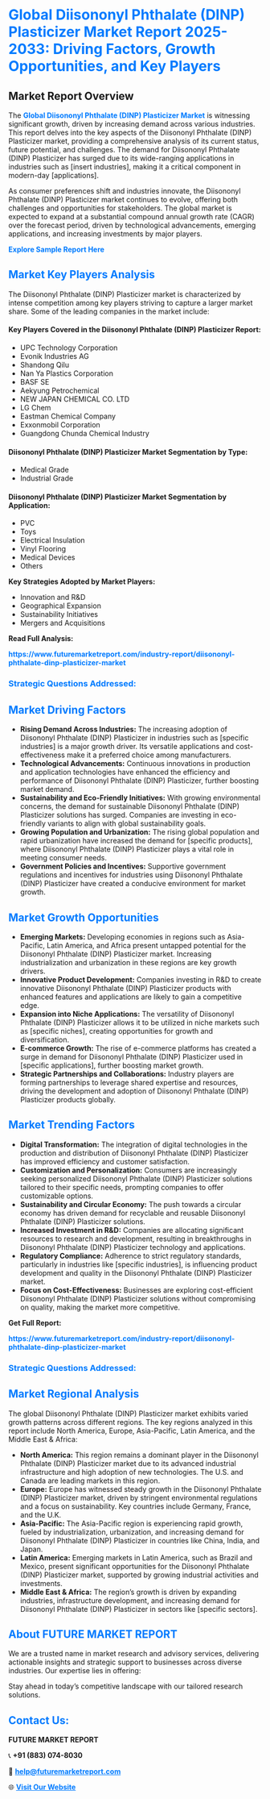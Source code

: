 <h1 style="color: #007BFF;">Global Diisononyl Phthalate (DINP) Plasticizer Market Report 2025-2033: Driving Factors, Growth Opportunities, and Key Players</h1>

<section id="overview">
<h2>Market Report Overview</h2>
<p>The <a href="https://www.futuremarketreport.com/industry-report/diisononyl-phthalate-dinp-plasticizer-market" style="color: #007BFF; text-decoration: none;"><strong>Global Diisononyl Phthalate (DINP) Plasticizer Market</strong></a> is witnessing significant growth, driven by increasing demand across various industries. This report delves into the key aspects of the Diisononyl Phthalate (DINP) Plasticizer market, providing a comprehensive analysis of its current status, future potential, and challenges. The demand for Diisononyl Phthalate (DINP) Plasticizer has surged due to its wide-ranging applications in industries such as [insert industries], making it a critical component in modern-day [applications].</p>
<p>As consumer preferences shift and industries innovate, the Diisononyl Phthalate (DINP) Plasticizer market continues to evolve, offering both challenges and opportunities for stakeholders. The global market is expected to expand at a substantial compound annual growth rate (CAGR) over the forecast period, driven by technological advancements, emerging applications, and increasing investments by major players.</p>
</section>

<section id="overview">
<p><a href="https://www.futuremarketreport.com/request-sample/reportId=115153" style="color: #007BFF; text-decoration: none;"><strong>Explore Sample Report Here</strong></a></p>
</section>

<section id="key-players">
<h2 style="color: #007BFF;">Market Key Players Analysis</h2>
<p>The Diisononyl Phthalate (DINP) Plasticizer market is characterized by intense competition among key players striving to capture a larger market share. Some of the leading companies in the market include:</p>
<h4>Key Players Covered in the Diisononyl Phthalate (DINP) Plasticizer Report:</h4>
<ul><li>UPC Technology Corporation</li><li>Evonik Industries AG</li><li>Shandong Qilu</li><li>Nan Ya Plastics Corporation</li><li>BASF SE</li><li>Aekyung Petrochemical</li><li>NEW JAPAN CHEMICAL CO. LTD</li><li>LG Chem</li><li>Eastman Chemical Company</li><li>Exxonmobil Corporation</li><li>Guangdong Chunda Chemical Industry</li></ul>
<h4>Diisononyl Phthalate (DINP) Plasticizer Market Segmentation by Type:</h4>
<ul><li>Medical Grade</li><li>Industrial Grade</li></ul>

<h4>Diisononyl Phthalate (DINP) Plasticizer Market Segmentation by Application:</h4>
<ul><li>PVC</li><li>Toys</li><li>Electrical Insulation</li><li>Vinyl Flooring</li><li>Medical Devices</li><li>Others</li></ul>
<p><strong>Key Strategies Adopted by Market Players:</strong></p>
<ul>
<li>Innovation and R&D</li>
<li>Geographical Expansion</li>
<li>Sustainability Initiatives</li>
<li>Mergers and Acquisitions</li>
</ul>
</section>

<section>
<p><strong>Read Full Analysis: </strong></p><a href="https://www.futuremarketreport.com/industry-report/diisononyl-phthalate-dinp-plasticizer-market" style="color: #007BFF; text-decoration: none;"><strong>https://www.futuremarketreport.com/industry-report/diisononyl-phthalate-dinp-plasticizer-market</strong></a>
<h3 style="color: #007BFF;">Strategic Questions Addressed:</h3>
</section>

<section id="driving-factors">
<h2 style="color: #007BFF;">Market Driving Factors</h2>
<ul>
<li><strong>Rising Demand Across Industries:</strong> The increasing adoption of Diisononyl Phthalate (DINP) Plasticizer in industries such as [specific industries] is a major growth driver. Its versatile applications and cost-effectiveness make it a preferred choice among manufacturers.</li>
<li><strong>Technological Advancements:</strong> Continuous innovations in production and application technologies have enhanced the efficiency and performance of Diisononyl Phthalate (DINP) Plasticizer, further boosting market demand.</li>
<li><strong>Sustainability and Eco-Friendly Initiatives:</strong> With growing environmental concerns, the demand for sustainable Diisononyl Phthalate (DINP) Plasticizer solutions has surged. Companies are investing in eco-friendly variants to align with global sustainability goals.</li>
<li><strong>Growing Population and Urbanization:</strong> The rising global population and rapid urbanization have increased the demand for [specific products], where Diisononyl Phthalate (DINP) Plasticizer plays a vital role in meeting consumer needs.</li>
<li><strong>Government Policies and Incentives:</strong> Supportive government regulations and incentives for industries using Diisononyl Phthalate (DINP) Plasticizer have created a conducive environment for market growth.</li>
</ul>
</section>

<section id="growth-opportunities">
<h2 style="color: #007BFF;">Market Growth Opportunities</h2>
<ul>
<li><strong>Emerging Markets:</strong> Developing economies in regions such as Asia-Pacific, Latin America, and Africa present untapped potential for the Diisononyl Phthalate (DINP) Plasticizer market. Increasing industrialization and urbanization in these regions are key growth drivers.</li>
<li><strong>Innovative Product Development:</strong> Companies investing in R&D to create innovative Diisononyl Phthalate (DINP) Plasticizer products with enhanced features and applications are likely to gain a competitive edge.</li>
<li><strong>Expansion into Niche Applications:</strong> The versatility of Diisononyl Phthalate (DINP) Plasticizer allows it to be utilized in niche markets such as [specific niches], creating opportunities for growth and diversification.</li>
<li><strong>E-commerce Growth:</strong> The rise of e-commerce platforms has created a surge in demand for Diisononyl Phthalate (DINP) Plasticizer used in [specific applications], further boosting market growth.</li>
<li><strong>Strategic Partnerships and Collaborations:</strong> Industry players are forming partnerships to leverage shared expertise and resources, driving the development and adoption of Diisononyl Phthalate (DINP) Plasticizer products globally.</li>
</ul>
</section>

<section id="trending-factors">
<h2 style="color: #007BFF;">Market Trending Factors</h2>
<ul>
<li><strong>Digital Transformation:</strong> The integration of digital technologies in the production and distribution of Diisononyl Phthalate (DINP) Plasticizer has improved efficiency and customer satisfaction.</li>
<li><strong>Customization and Personalization:</strong> Consumers are increasingly seeking personalized Diisononyl Phthalate (DINP) Plasticizer solutions tailored to their specific needs, prompting companies to offer customizable options.</li>
<li><strong>Sustainability and Circular Economy:</strong> The push towards a circular economy has driven demand for recyclable and reusable Diisononyl Phthalate (DINP) Plasticizer solutions.</li>
<li><strong>Increased Investment in R&D:</strong> Companies are allocating significant resources to research and development, resulting in breakthroughs in Diisononyl Phthalate (DINP) Plasticizer technology and applications.</li>
<li><strong>Regulatory Compliance:</strong> Adherence to strict regulatory standards, particularly in industries like [specific industries], is influencing product development and quality in the Diisononyl Phthalate (DINP) Plasticizer market.</li>
<li><strong>Focus on Cost-Effectiveness:</strong> Businesses are exploring cost-efficient Diisononyl Phthalate (DINP) Plasticizer solutions without compromising on quality, making the market more competitive.</li>
</ul>
</section>

<section>
<p><strong>Get Full Report: </strong></p><a href="https://www.futuremarketreport.com/industry-report/diisononyl-phthalate-dinp-plasticizer-market" style="color: #007BFF; text-decoration: none;"><strong>https://www.futuremarketreport.com/industry-report/diisononyl-phthalate-dinp-plasticizer-market</strong></a>
<h3 style="color: #007BFF;">Strategic Questions Addressed:</h3>
</section>


<section id="regional-analysis">
<h2 style="color: #007BFF;">Market Regional Analysis</h2>
<p>The global Diisononyl Phthalate (DINP) Plasticizer market exhibits varied growth patterns across different regions. The key regions analyzed in this report include North America, Europe, Asia-Pacific, Latin America, and the Middle East & Africa:</p>
<ul>
<li><strong>North America:</strong> This region remains a dominant player in the Diisononyl Phthalate (DINP) Plasticizer market due to its advanced industrial infrastructure and high adoption of new technologies. The U.S. and Canada are leading markets in this region.</li>
<li><strong>Europe:</strong> Europe has witnessed steady growth in the Diisononyl Phthalate (DINP) Plasticizer market, driven by stringent environmental regulations and a focus on sustainability. Key countries include Germany, France, and the U.K.</li>
<li><strong>Asia-Pacific:</strong> The Asia-Pacific region is experiencing rapid growth, fueled by industrialization, urbanization, and increasing demand for Diisononyl Phthalate (DINP) Plasticizer in countries like China, India, and Japan.</li>
<li><strong>Latin America:</strong> Emerging markets in Latin America, such as Brazil and Mexico, present significant opportunities for the Diisononyl Phthalate (DINP) Plasticizer market, supported by growing industrial activities and investments.</li>
<li><strong>Middle East & Africa:</strong> The region’s growth is driven by expanding industries, infrastructure development, and increasing demand for Diisononyl Phthalate (DINP) Plasticizer in sectors like [specific sectors].</li>
</ul>
</section>

<footer>
<h2 style="color: #007BFF;">About FUTURE MARKET REPORT</h2>
<p>We are a trusted name in market research and advisory services, delivering actionable insights and strategic support to businesses across diverse industries. Our expertise lies in offering:</p>

<p>Stay ahead in today’s competitive landscape with our tailored research solutions.</p>

<h2 style="color: #007BFF;">Contact Us:</h2>
<p><strong>FUTURE MARKET REPORT</strong></p>
<p>📞 <strong>+91 (883) 074-8030</strong></p>
<p>📧 <strong><a href="mailto:help@futuremarketreport.com" style="color: #007BFF;">help@futuremarketreport.com</a></strong></p>
<p>🌐 <strong><a href="https://www.futuremarketreport.com/" style="color: #007BFF;">Visit Our Website</a></strong></p>
</footer>